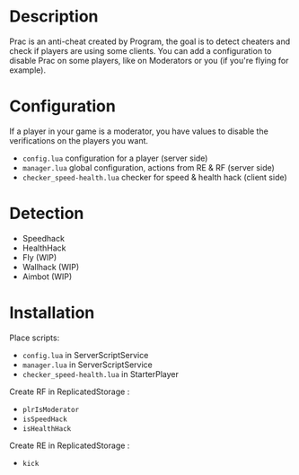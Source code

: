 # Description

Prac is an anti-cheat created by Program, the goal is to detect cheaters and check if players are using some clients.
You can add a configuration to disable Prac on some players, like on Moderators or you (if you're flying for example).

# Configuration

If a player in your game is a moderator, you have values to disable the verifications on the players you want.

- `config.lua` configuration for a player (server side)
- `manager.lua` global configuration, actions from RE & RF (server side)
- `checker_speed-health.lua` checker for speed & health hack (client side)

# Detection

- Speedhack
- HealthHack
- Fly (WIP)
- Wallhack (WIP)
- Aimbot (WIP)

# Installation

Place scripts:
- `config.lua` in ServerScriptService
- `manager.lua` in ServerScriptService
- `checker_speed-health.lua` in StarterPlayer

Create RF in ReplicatedStorage :
- `plrIsModerator`
- `isSpeedHack`
- `isHealthHack`

Create RE in ReplicatedStorage :
 - `kick`